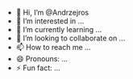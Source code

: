 - 👋 Hi, I’m @Andrzejros
- 👀 I’m interested in ...
- 🌱 I’m currently learning ...
- 💞️ I’m looking to collaborate on ...
- 📫 How to reach me ...
- 😄 Pronouns: ...
- ⚡ Fun fact: ...

<!---
Andrzejros/Andrzejros is a ✨ special ✨ repository because its `README.md` (this file) appears on your GitHub profile.
You can click the Preview link to take a look at your changes.
--->
